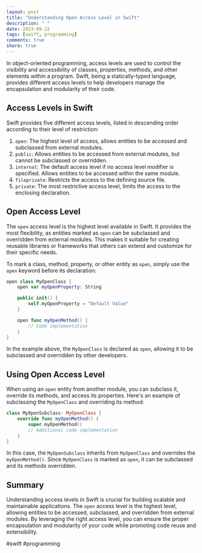 ```yaml
---
layout: post
title: "Understanding Open Access Level in Swift"
description: " "
date: 2023-09-22
tags: [swift, programming]
comments: true
share: true
---
```


In object-oriented programming, access levels are used to control the visibility and accessibility of classes, properties, methods, and other elements within a program. Swift, being a statically-typed language, provides different access levels to help developers manage the encapsulation and modularity of their code.

## Access Levels in Swift

Swift provides five different access levels, listed in descending order according to their level of restriction:

1. `open`: The highest level of access, allows entities to be accessed and subclassed from external modules.
2. `public`: Allows entities to be accessed from external modules, but cannot be subclassed or overridden.
3. `internal`: The default access level if no access level modifier is specified. Allows entities to be accessed within the same module.
4. `fileprivate`: Restricts the access to the defining source file.
5. `private`: The most restrictive access level, limits the access to the enclosing declaration.

## Open Access Level

The `open` access level is the highest level available in Swift. It provides the most flexibility, as entities marked as `open` can be subclassed and overridden from external modules. This makes it suitable for creating reusable libraries or frameworks that others can extend and customize for their specific needs.

To mark a class, method, property, or other entity as `open`, simply use the `open` keyword before its declaration:

```swift
open class MyOpenClass {
    open var myOpenProperty: String

    public init() {
        self.myOpenProperty = "Default Value"
    }

    open func myOpenMethod() {
        // Code implementation
    }
}
```

In the example above, the `MyOpenClass` is declared as `open`, allowing it to be subclassed and overridden by other developers.

## Using Open Access Level

When using an `open` entity from another module, you can subclass it, override its methods, and access its properties. Here's an example of subclassing the `MyOpenClass` and overriding its method:

```swift
class MyOpenSubclass: MyOpenClass {
    override func myOpenMethod() {
        super.myOpenMethod()
        // Additional code implementation
    }
}
```
  
In this case, the `MyOpenSubclass` inherits from `MyOpenClass` and overrides the `myOpenMethod()`. Since `MyOpenClass` is marked as `open`, it can be subclassed and its methods overridden.

## Summary

Understanding access levels in Swift is crucial for building scalable and maintainable applications. The `open` access level is the highest level, allowing entities to be accessed, subclassed, and overridden from external modules. By leveraging the right access level, you can ensure the proper encapsulation and modularity of your code while promoting code reuse and extensibility.

#swift #programming